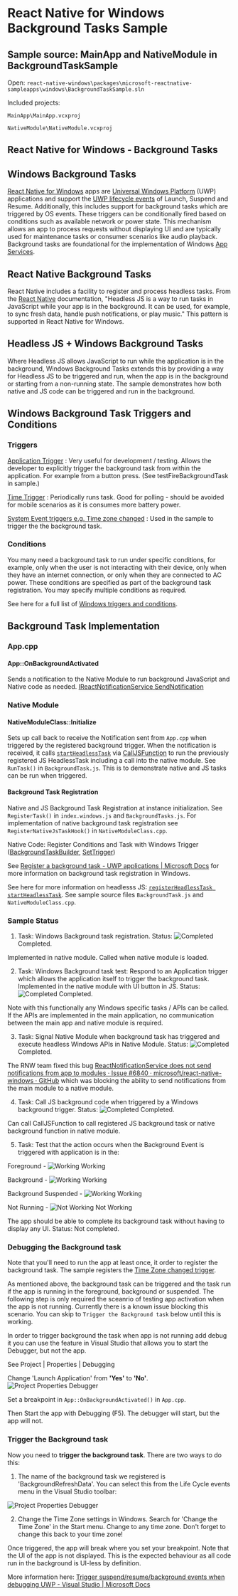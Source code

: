 # React Native for Windows Background Tasks Sample

## Sample source: MainApp and NativeModule in BackgroundTaskSample

Open: ```react-native-windows\packages\microsoft-reactnative-sampleapps\windows\BackgroundTaskSample.sln```

Included projects:

```MainApp\MainApp.vcxproj```

```NativeModule\NativeModule.vcxproj```

## React Native for Windows - Background Tasks

## Windows Background Tasks

[React Native for Windows](https://microsoft.github.io/react-native-windows/) apps are [Universal Windows Platform](https://visualstudio.microsoft.com/vs/features/universal-windows-platform/) (UWP) applications and support the [UWP lifecycle events](https://docs.microsoft.com/en-us/windows/uwp/launch-resume/app-lifecycle) of Launch, Suspend and Resume. Additionally, this includes support for background tasks which are triggered by OS events. These triggers can be conditionally fired based on conditions such as available network or power state. This mechanism allows an app to process requests without displaying UI and are typically used for maintenance tasks or consumer scenarios like audio playback. Background tasks are foundational for the implementation of Windows [App Services](https://docs.microsoft.com/en-us/windows/uwp/launch-resume/how-to-create-and-consume-an-app-service).

## React Native Background Tasks

React Native includes a facility to register and process headless tasks. From the [React Native](https://reactnative.dev/blog/2016/10/25/0.36-headless-js-the-keyboard-api-and-more) documentation, "Headless JS is a way to run tasks in JavaScript while your app is in the background. It can be used, for example, to sync fresh data, handle push notifications, or play music."  This pattern is supported in React Native for Windows.

## Headless JS + Windows Background Tasks

Where Headless JS allows JavaScript to run while the application is in the background, Windows Background Tasks extends this by providing a way for Headless JS to be triggered and run, when the app is in the background or starting from a non-running state. The sample demonstrates how both native and JS code can be triggered and run in the background.

## Windows Background Task Triggers and Conditions

### Triggers

[Application Trigger](https://docs.microsoft.com/en-us/uwp/api/windows.applicationmodel.background.applicationtrigger?view=winrt-19041) : Very useful for development / testing. Allows the developer to explicitly trigger the background task from within the application. For example from a button press. (See testFireBackgroundTask in sample.)

[Time Trigger](https://docs.microsoft.com/en-us/uwp/api/windows.applicationmodel.background.timetrigger?view=winrt-19041) : Periodically runs task. Good for polling - should be avoided for mobile scenarios as it is consumes more battery power.

[System Event triggers e.g. Time zone changed](https://docs.microsoft.com/en-us/uwp/api/windows.applicationmodel.background.systemtriggertype?view=winrt-19041) : Used in  the sample to trigger the the background task.

### Conditions

You many need a background task to run under specific conditions, for example, only when the user is not interacting with their device, only when they have an internet connection, or only when they are connected to AC power. These conditions are specified as part of the background task registration. You may specify multiple conditions as required.

See here for a full list of [Windows triggers and conditions](https://docs.microsoft.com/en-us/uwp/api/windows.applicationmodel.background).

## Background Task Implementation

### App.cpp

#### App::OnBackgroundActivated

Sends a notification to the Native Module to run background JavaScript and Native code as needed. [IReactNotificationService SendNotification](https://microsoft.github.io/react-native-windows/docs/next/IReactNotificationService)
    
### Native Module

#### NativeModuleClass::Initialize

Sets up call back to receive the Notification sent from ```App.cpp``` when triggered by the registered background trigger. When the notification is received, it calls [```startHeadlessTask```](https://reactnative.dev/docs/headless-js-android) via [CallJSFunction](https://microsoft.github.io/react-native-windows/docs/ireactcontext-api)  to run the previously registered JS HeadlessTask including a call into the native module. See ```RunTask()``` in ```BackgroundTask.js```. This is to demonstrate native and JS tasks can be run when triggered.

#### Background Task Registration

Native and JS Background Task Registration at instance initialization. See ```RegisterTask()``` in ```index.windows.js``` and ```BackgroundTasks.js```. For implementation of native background task registration see ```RegisterNativeJsTaskHook()``` in ```NativeModuleClass.cpp```. 

Native Code: Register Conditions and Task with Windows Trigger ([BackgroundTaskBuilder](https://docs.microsoft.com/en-us/uwp/api/Windows.ApplicationModel.Background.BackgroundTaskBuilder?view=winrt-19041), [SetTrigger](https://docs.microsoft.com/en-us/uwp/api/windows.applicationmodel.background.backgroundtaskbuilder.settrigger))

See <a href='https://docs.microsoft.com/en-us/windows/uwp/launch-resume/register-a-background-task'>Register a background task - UWP applications | Microsoft Docs</a> for more information on background task registration in Windows.

See here for more information on headlesss JS: [```registerHeadlessTask startHeadlessTask```](https://reactnative.dev/docs/headless-js-android). See sample source files ```BackgroundTask.js``` and ```NativeModuleClass.cpp```.

### Sample Status

1. Task: Windows Background task registration. Status: ![Completed](./Location_dot_green16.png) Completed.

Implemented in native module. Called when native module is loaded.

2. Task: Windows Background task test: Respond to an Application trigger which allows the application itself to trigger the background task. Implemented in the native module with UI button in JS.
Status: ![Completed](./Location_dot_green16.png) Completed.

Note with this functionally any Windows specific tasks / APIs can be called.  If the APIs are implemented in the main application, no communication between the main app and native module is required.

3. Task: Signal Native Module when background task has triggered and execute headless Windows APIs in Native Module.
Status: ![Completed](./Location_dot_green16.png) Completed.

The RNW team fixed this bug <a href='https://github.com/microsoft/react-native-windows/issues/6840'>ReactNotificationService does not send notifications from app to modules · Issue #6840 · microsoft/react-native-windows · GitHub</a> which was blocking the ability to send notifications from the main module to a native module.  

4. Task: Call JS background code when triggered by a Windows background trigger.
Status: ![Completed](./Location_dot_green16.png) Completed.

Can call CallJSFunction to call registered JS background task or native background function in native module. 

5. Task: Test that the action occurs when the Background Event is triggered with application is in the:

Foreground - ![Working](./Location_dot_green16.png) Working

Background - ![Working](./Location_dot_green16.png) Working 

Background Suspended  - ![Working](./Location_dot_green16.png) Working

Not Running - ![Not Working](./Location_dot_yellow16.png) Not Working

The app should be able to complete its background task without having to display any UI. Status: Not completed. 

### Debugging the Background task

Note that you'll need to run the app at least once, it order to register the background task. The sample registers the <a href='https://docs.microsoft.com/en-us/uwp/api/Windows.ApplicationModel.Background.SystemTrigger?view=winrt-19041'>Time Zone changed trigger</a>.

As mentioned above, the background task can be triggered and the task run if the app is running in the foreground, background or suspended. The following step is only required the sceanrio of testing app activation when the app is not running. Currently there is a known issue blocking this scenario.  You can skip to ```Trigger the Background task``` below until this is working.

In order to trigger background the task when app is not running add debug it you can use the feature in Visual Studio that allows you to start the Debugger, but not the app. 

See Project | Properties | Debugging

Change 'Launch Application' from **'Yes'** to **'No'**.
![Project Properties Debugger](./ProjectPropertiesDebugger.png)

Set a breakpoint in ```App::OnBackgroundActivated()``` in ```App.cpp```.

Then Start the app with Debugging (F5). The debugger will start, but the app will not.

### Trigger the Background task

Now you need to **trigger the background task**. There are two ways to do this:

1) The name of the background task we registered is 'BackgroundRefreshData'. You can select this from the Life Cycle events menu in the Visual Studio toolbar:

![Project Properties Debugger](./backgroundrefreshdata.png)

2) Change the Time Zone settings in Windows. Search for 'Change the Time Zone' in the Start menu. Change to any time zone. Don't forget to change this back to your time zone!

Once triggered, the app will break where you set your breakpoint. Note that the UI of the app is not displayed. This is the expected behaviour as all code run in the background is UI-less by definition.

More information here: <a href='https://docs.microsoft.com/en-us/visualstudio/debugger/how-to-trigger-suspend-resume-and-background-events-for-windows-store-apps-in-visual-studio?view=vs-2019'>Trigger suspend/resume/background events when debugging UWP - Visual Studio | Microsoft Docs</a>





